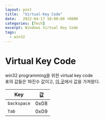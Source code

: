 ```yaml
---
layout: post
title:  "Virtual-Key Code"
date:   2022-04-17 10:00:00 +0800
categories: [Tech]
excerpt: Windows Virtual Key Code
tags:
  - win32
---
```


# Virtual Key Code

win32 programming을 위한 virtual key code  
표의 값들은 16진수 값이고, [이 곳](https://docs.microsoft.com/ko-kr/windows/win32/inputdev/virtual-key-codes)에서 값을 가져왔다.  

Key | 값
--------------|-------------------------
`backspace`   | 0x08
`Tab`         | 0x09